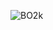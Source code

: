 ![BO2k](https://github.com/yuankong666/Ultimate-RAT-Collection/assets/128066597/9e63039c-a204-4d68-9a56-38488e711f4f)
